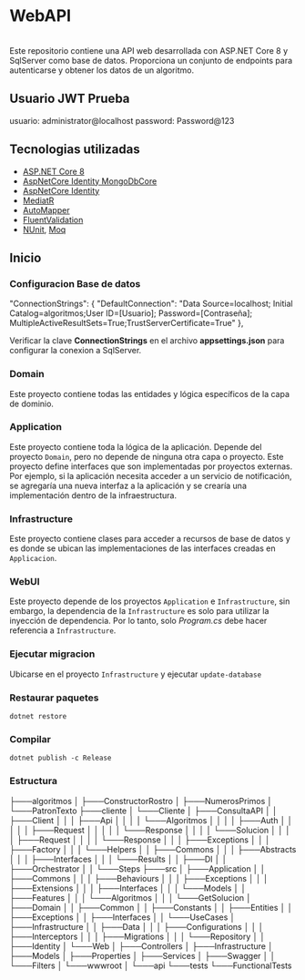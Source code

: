 # WebAPI
<br/>
Este repositorio contiene una API web desarrollada con ASP.NET Core 8 y SqlServer como base de datos. Proporciona un conjunto de endpoints para autenticarse y obtener los datos de un algoritmo.

<br/>

## Usuario JWT Prueba
usuario: administrator@localhost
password: Password@123


## Tecnologias utilizadas

* [ASP.NET Core 8](https://docs.microsoft.com/en-us/aspnet/core/introduction-to-aspnet-core)
* [AspNetCore Identity MongoDbCore](https://github.com/alexandre-spieser/AspNetCore.Identity.MongoDbCore)
* [AspNetCore Identity](https://learn.microsoft.com/en-us/aspnet/core/security/authentication/identity?view=aspnetcore-7.0&tabs=visual-studio)
* [MediatR](https://github.com/jbogard/MediatR)
* [AutoMapper](https://automapper.org/)
* [FluentValidation](https://fluentvalidation.net/)
* [NUnit](https://nunit.org/), [Moq](https://github.com/moq)

## Inicio

### Configuracion Base de datos
  "ConnectionStrings": {
    "DefaultConnection": "Data Source=localhost; Initial Catalog=algoritmos;User ID=[Usuario]; Password=[Contraseña]; MultipleActiveResultSets=True;TrustServerCertificate=True"
  },
  
Verificar la clave **ConnectionStrings** en el archivo **appsettings.json** para configurar la conexion a SqlServer.

### Domain

Este proyecto contiene todas las entidades y lógica específicos de la capa de dominio.

### Application

Este proyecto contiene toda la lógica de la aplicación. Depende del proyecto `Domain`, pero no depende de ninguna otra capa o proyecto. Este proyecto define interfaces que son implementadas por proyectos externas. Por ejemplo, si la aplicación necesita acceder a un servicio de notificación, se agregaría una nueva interfaz a la aplicación y se crearía una implementación dentro de la infraestructura.

### Infrastructure

Este proyecto contiene clases para acceder a recursos de base de datos y es donde se ubican las implementaciones de las interfaces creadas en `Applicacion`.

### WebUI

Este proyecto depende de los proyectos `Application` e `Infrastructure`, sin embargo, la dependencia de la `Infrastructure` es solo para utilizar la inyección de dependencia. Por lo tanto, solo *Program.cs* debe hacer referencia a `Infrastructure`.

### Ejecutar migracion
Ubicarse en el proyecto `Infrastructure` y ejecutar `update-database`

### Restaurar paquetes
`dotnet restore`


### Compilar
`dotnet publish -c Release`

### Estructura

├───algoritmos
│   ├───ConstructorRostro
│   ├───NumerosPrimos
│   └───PatronTexto
├───cliente
│   └───Cliente
│       ├───ConsultaAPI
│       │   ├───Client
│       │   │   ├───Api
│       │   │   │   └───Algoritmos
│       │   │   │       ├───Auth
│       │   │   │       │   ├───Request
│       │   │   │       │   └───Response
│       │   │   │       └───Solucion
│       │   │   │           ├───Request
│       │   │   │           └───Response
│       │   │   ├───Exceptions
│       │   │   ├───Factory
│       │   │   └───Helpers
│       │   ├───Commons
│       │   │   ├───Abstracts
│       │   │   ├───Interfaces
│       │   │   └───Results
│       │   ├───DI
│       │   ├───Orchestrator
│       │   └───Steps
├───src
│   ├───Application
│   │   ├───Commons
│   │   │   ├───Behaviours
│   │   │   ├───Exceptions
│   │   │   ├───Extensions
│   │   │   ├───Interfaces
│   │   │   └───Models
│   │   ├───Features
│   │   │   └───Algoritmos
│   │   │       └───GetSolucion
│   ├───Domain
│   │   ├───Common
│   │   ├───Constants
│   │   ├───Entities
│   │   ├───Exceptions
│   │   ├───Interfaces
│   │   └───UseCases
│   ├───Infrastructure
│   │   ├───Data
│   │   │   ├───Configurations
│   │   │   ├───Interceptors
│   │   │   ├───Migrations
│   │   │   └───Repository
│   │   ├───Identity
│   └───Web
│       ├───Controllers
│       ├───Infrastructure
│       ├───Models
│       ├───Properties
│       ├───Services
│       ├───Swagger
│       │   └───Filters
│       └───wwwroot
│           └───api
└───tests
    └───FunctionalTests

